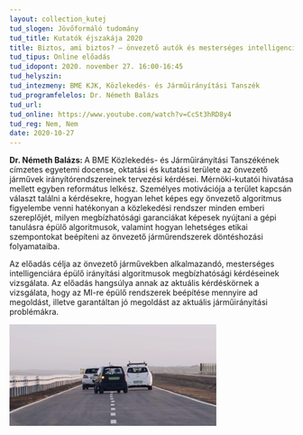```yaml
---
layout: collection_kutej
tud_slogen: Jövőformáló tudomány
tud_title: Kutatók éjszakája 2020
title: Biztos, ami biztos? – önvezető autók és mesterséges intelligencia
tud_tipus: Online előadás
tud_idopont: 2020. november 27. 16:00-16:45
tud_helyszin:
tud_intezmeny: BME KJK, Közlekedés- és Járműirányítási Tanszék
tud_programfelelos: Dr. Németh Balázs
tud_url:
tud_online: https://www.youtube.com/watch?v=CcSt3hRD8y4
tud_reg: Nem, Nem
date: 2020-10-27
---
```

<b>Dr. Németh Balázs: </b>A BME Közlekedés- és Járműirányítási Tanszékének címzetes egyetemi docense, oktatási és kutatási területe az önvezető járművek irányítórendszereinek tervezési kérdései. Mérnöki-kutatói hivatása mellett egyben református lelkész. Személyes motivációja a terület kapcsán választ találni a kérdésekre, hogyan lehet képes egy önvezető algoritmus figyelembe venni hatékonyan a közlekedési rendszer minden emberi szereplőjét, milyen megbízhatósági garanciákat képesek nyújtani a gépi tanulásra épülő algoritmusok, valamint hogyan lehetséges etikai szempontokat beépíteni az önvezető járműrendszerek döntéshozási folyamataiba.


Az előadás célja az önvezető járművekben alkalmazandó, mesterséges intelligenciára épülő irányítási algoritmusok megbízhatósági kérdéseinek vizsgálata. Az előadás hangsúlya annak az aktuális kérdéskörnek a vizsgálata, hogy az MI-re épülő rendszerek beépítése mennyire ad megoldást, illetve garantáltan jó megoldást az aktuális járműirányítási problémákra.


<img src="images/onvezeto-auto.png" max-width="500" class="center"> 

